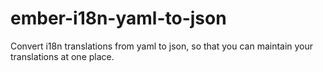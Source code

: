 # ember-i18n-yaml-to-json
Convert i18n translations from yaml to json, so that you can maintain your translations at one place.
